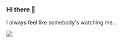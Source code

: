 ### Hi there 👋

<!--
**th1nksnow/th1nksnow** is a ✨ _special_ ✨ repository because its `README.md` (this file) appears on your GitHub profile.

Here are some ideas to get you started:

- 🔭 I’m currently working on ...
- 🌱 I’m currently learning ...
- 👯 I’m looking to collaborate on ...
- 🤔 I’m looking for help with ...
- 💬 Ask me about ...
- 📫 How to reach me: ...
- 😄 Pronouns: ...
- ⚡ Fun fact: ...
-->

I always feel like somebody's watching me...

![](https://komarev.com/ghpvc/?username=th1nksnow&label=Views&color=brightgreen)
